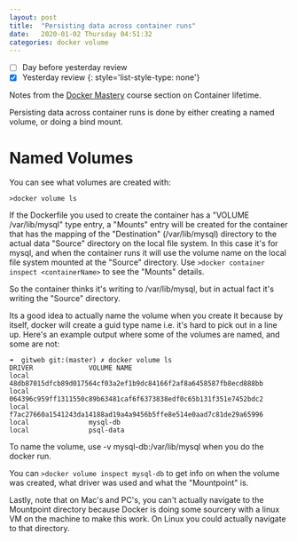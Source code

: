 ```yaml
---
layout: post
title:  "Persisting data across container runs"
date:   2020-01-02 Thursday 04:51:32
categories: docker volume
---
```

- [ ] Day before yesterday review
- [x] Yesterday review
{: style='list-style-type: none'}

Notes from the [Docker Mastery][docker-mastery] course section on Container lifetime.

Persisting data across container runs is done by either creating a named volume, or doing a bind mount.

# Named Volumes

You can see what volumes are created with:

`>docker volume ls`

If the Dockerfile you used to create the container has a "VOLUME /var/lib/mysql" type entry, a "Mounts" entry will be created for the container that has the mapping of the "Destination" (/var/lib/mysql) directory to the actual data "Source" directory on the local file system.  In this case it's for mysql, and when the container runs it will use the volume name on the local file system mounted at the "Source" directory.  Use `>docker container inspect <containerName>` to see the "Mounts" details.

So the container thinks it's writing to /var/lib/mysql, but in actual fact it's writing the "Source" directory.  

Its a good idea to actually name the volume when you create it because by itself, docker will create a guid type name i.e. it's hard to pick out in a line up.  Here's an example output where some of the volumes are named, and some are not:

```
➜  gitweb git:(master) ✗ docker volume ls
DRIVER              VOLUME NAME
local               48db87015dfcb89d017564cf03a2ef1b9dc84166f2af8a6458587fb8ecd888bb
local               064396c959ff1311550c89b63481caf6f6373838edf0c65b131f351e7452bdc2
local               f7ac27660a1541243da14188ad19a4a9456b5ffe8e514e0aad7c81de29a65996
local               mysql-db
local               psql-data
```

To name the volume, use -v mysql-db:/var/lib/mysql when you do the docker run.

You can `>docker volume inspect mysql-db` to get info on when the volume was created, what driver was used and what the "Mountpoint" is.

Lastly, note that on Mac's and PC's, you can't actually navigate to the Mountpoint directory because Docker is doing some sourcery with a linux VM on the machine to make this work.  On Linux you could actually navigate to that directory.

[docker-mastery]: https://www.udemy.com/course/docker-mastery

